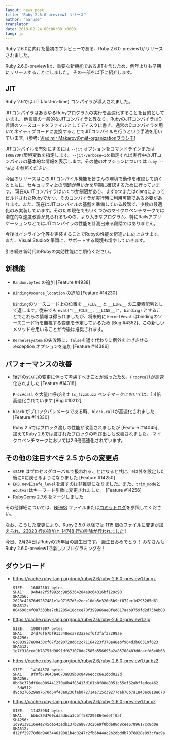 ```yaml
---
layout: news_post
title: "Ruby 2.6.0-preview1 リリース"
author: "naruse"
translator:
date: 2018-02-24 00:00:00 +0000
lang: ja
---
```


Ruby 2.6.0に向けた最初のプレビューである、Ruby 2.6.0-preview1がリリースされました。

Ruby 2.6.0-preview1は、重要な新機能であるJITを含むため、例年よりも早期にリリースすることにしました。
その一部を以下に紹介します。

## JIT

Ruby 2.6ではJIT (Just-in-time) コンパイラが導入されました。

JITコンパイラはあらゆるRubyプログラムの実行を高速化することを目的としています。
他言語の一般的なJITコンパイラと異なり、RubyのJITコンパイラはC言語のソースコードをファイルとしてディスクに書き、通常のCコンパイラを用いてネイティブコードに変換することでJITコンパイルを行うという手法を用いています。(参考: [Vladimir Makarovのmjit-organizationブランチ](https://github.com/vnmakarov/ruby/tree/rtl_mjit_branch#mjit-organization))

JITコンパイルを有効にするには `--jit` オプションをコマンドラインまたは`$RUBYOPT`環境変数を指定します。`--jit-verbose=1`を指定すれば実行中のJITコンパイルの基本的な情報を表示します。その他のオプションについては `ruby --help` を参照ください。

今回のリリースはこのJITコンパイル機能を皆さんの環境で動作を確認して頂くとともに、セキュリティ上の問題が無いかを早期に確認するために行っています。
現在のJITコンパイラはいくつか制限があり、まずgccまたはclangによってビルドされたRubyでかつ、そのコンパイラが実行時に利用可能である必要があります。また、現在はJITコンパイルの基盤を準備している段階で、少数の最適化のみ実装しています。そのため現在でもいくつかのマイクロベンチマークでは潜在的な速度改善が見られるものの、より大きなプログラム、特にRailsアプリケーションなどではJITコンパイラの性能を計測出来る段階ではありません。

今後はインライン化等を実装することでRubyの性能を桁違いに向上させます。また、Visual Studioを筆頭に、サポートする環境も増やしていきます。

引き続き新時代のRubyの実効性能にご期待ください。

## 新機能

* `Random.bytes` の追加 [Feature #4938]
* `Binding#source_location` の追加 [Feature #14230]

  `binding`のソースコード上の位置を `__FILE__` と `__LINE__` の二要素配列として返します。従来でも `eval("[__FILE__, __LINE__]", binding)` とすることでこれらの情報は得られましたが、将来的に `Kernel#eval` はbindingのソースコード行を無視する変更を予定しているため [Bug #4352]、この新しいメソッドを用いることが今後は推奨されます。

* `Kernel#system` の失敗時に、`false`を返す代わりに例外を上げさせる :exception オプションを追加 [Feature #14386]

## パフォーマンスの改善

* 後述の`$SAFE`の変更に伴って考慮すべきことが減ったため、`Proc#call`が高速化されました [Feature #14318]

  `Proc#call` を大量に呼び出す `lc_fizzbuzz` ベンチマークにおいては、1.4倍高速化されています [Bug #10212].

* `block` がブロックパレメータである時、`block.call`が高速化されました [Feature #14330]

  Ruby 2.5ではブロック渡しの性能が改善されましたが [Feature #14045]、加えてRuby 2.6では渡されたブロックの呼び出しも改善されました。
  マイクロベンチマークにおいては2.6倍高速化されています。

## その他の注目すべき 2.5 からの変更点

* `$SAFE` はプロセスグローバルで扱われることになると共に、`0`以外を設定した後に0に戻せるようになりました [Feature #14250]
* `ERB.new`に`safe_level`を渡すのは非推奨になりました。また、`trim_mode`と`eoutvar`はキーワード引数に変更されました。 [Feature #14256]
* RubyGems 2.7.6 をマージしました

その他詳細については、[NEWS](https://github.com/ruby/ruby/blob/v2_6_0_preview1/NEWS) ファイルまたは[コミットログ](https://github.com/ruby/ruby/compare/v2_5_0...v2_6_0_preview1)を参照してください。

なお、こうした変更により、Ruby 2.5.0 以降では [1115 個のファイルに変更が加えられ、23023 行の追加と 14748 行の削除が行われました](https://github.com/ruby/ruby/compare/v2_5_0...v2_6_0_preview1) !

今日、2月24日はRubyの25年目の誕生日です。
誕生日おめでとう！ みなさんもRuby 2.6.0-preview1で楽しいプログラミングを！

## ダウンロード

* <https://cache.ruby-lang.org/pub/ruby/2.6/ruby-2.6.0-preview1.tar.gz>

      SIZE:   16082501 bytes
      SHA1:   94b4a2f5f992dc9855364284e9c64316bf129c90
      SHA256: 2023c42676d9237481e1a97157d5e2ecc10db5e320d5b9cf872ec1d293265d61
      SHA512: 004696c4f087333ba7cb2285418dcce70f399966ae8fed817aab9759fd2d75beb088c4aeb294fcd4260112e8422f490cd4dbdfce402d73f96bb679b8bb3e1607

* <https://cache.ruby-lang.org/pub/ruby/2.6/ruby-2.6.0-preview1.zip>

      SIZE:   19807007 bytes
      SHA1:   24d76f67bf913348eca783a2ecf6f3faf37299ae
      SHA256: 6c883927e80430cf07f2d90728d6c2c71164223f378a48ebf964d3b66319f623
      SHA512: 1e7f318cec1b7875fd9891df671078de7585b556695a2a85708483ddcacfd6e0b63b70ec2535e92ff981b4f72063721ed552df49688e066666fcd7ae520ae667

* <https://cache.ruby-lang.org/pub/ruby/2.6/ruby-2.6.0-preview1.tar.bz2>

      SIZE:   14104578 bytes
      SHA1:   9f0fb79643a4673a839b0c8496eccc6e1dbd022d
      SHA256: 8bd6c373df6ee009441270a8b4f86413d101b8f88e8051c55ef62abffadce462
        SHA512: d9cb270529a97670d54f43a0236fab072714e715c39277dab70b7a1843ec818e6700e47e1384c7256f9e0ae41ab2c0b768a0de38a5ecf4f4fff5da6ef5ad4944

* <https://cache.ruby-lang.org/pub/ruby/2.6/ruby-2.6.0-preview1.tar.xz>

      SIZE:   11423984 bytes
      SHA1:   bbbc89d760cdaadbca3cbff587295864edeff0af
      SHA256: 1d99139116e4e245ce543edb137b2a8873c26e9f0bde88d8cee6789617cc8d0e
      SHA512: d12ff29778d8d940344619881b4d8247c2fb6b44ac2b2dbddb7078828e893cfac9a5a95b5588f0afdbed52bdb6dea95cff1b9ce3ad47dfa62209e97dab8810b6
